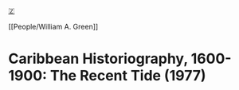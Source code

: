 [🇿](zotero://select/library/items/D2JJCX5H)

[[People/William A. Green]] 
# Caribbean Historiography, 1600-1900: The Recent Tide (1977)

